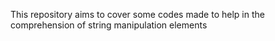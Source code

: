 This repository aims to cover some codes made to help in the comprehension of string manipulation elements
